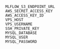     MLFLOW_S3_ENDPOINT_URL
    AWS_SECRET_ACCESS_KEY
    AWS_ACCESS_KEY_ID
    VPS_HOST
    VPS_USERNAME
    SSH_PRIVATE_KEY
    MYSQL_DATABASE
    MYSQL_USER
    MYSQL_PASSWORD
